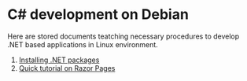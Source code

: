 # C\# development on Debian

Here are stored documents teatching necessary procedures to develop .NET based applications in Linux environment.

1. [Installing .NET packages](./c-sharp-development/dot-net-installation.md)
2. [Quick tutorial on Razor Pages](./c-sharp-development/tutorial-razorpages.md)
